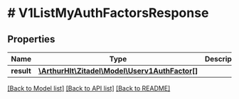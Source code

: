 # # V1ListMyAuthFactorsResponse

## Properties

Name | Type | Description | Notes
------------ | ------------- | ------------- | -------------
**result** | [**\ArthurHlt\Zitadel\Model\Userv1AuthFactor[]**](Userv1AuthFactor.md) |  | [optional]

[[Back to Model list]](../../README.md#models) [[Back to API list]](../../README.md#endpoints) [[Back to README]](../../README.md)
